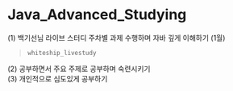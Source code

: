# Java_Advanced_Studying

(1) 백기선님 라이브 스터디 주차별 과제 수행하며 자바 깊게 이해하기 (1월) <br/>
> `whiteship_livestudy`

(2) 공부하면서 주요 주제로 공부하며 숙련시키기 <br/>
(3) 개인적으로 심도있게 공부하기

